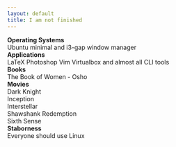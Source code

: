 ```yaml
---
layout: default
title: I am not finished
---
```

**Operating Systems**  
Ubuntu minimal and i3-gap window manager  
**Applications**  
LaTeX Photoshop Vim Virtualbox and almost all CLI tools  
**Books**  
The Book of Women - Osho  
**Movies**  
Dark Knight  
Inception  
Interstellar  
Shawshank Redemption  
Sixth Sense  
**Staborness**  
Everyone should use Linux  
